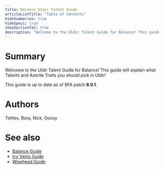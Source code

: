 ```yaml
---
title: Balance Uldir Talent Guide
articleListTitle: "Table of Contents"
hideSummaries: true
hideSpecs: true
showSectionToC: true
description: "Welcome to the Uldir Talent Guide for Balance! This guide will explain what Talents and Azerite Traits you should pick in Uldir!"
---
```


Summary
===
Welcome to the Uldir Talent Guide for Balance! This guide will explain what Talents and Azerite Traits you should pick in Uldir!

This guide is up to date as of BFA patch **8.0.1**.

Authors
===
Tettles, Bora, Nick, Goosy

See also
===
 - [Balance Guide](balance/guide)
 - [Icy Veins Guide](https://www.icy-veins.com/wow/balance-druid-pve-dps-guide)
 - [Wowhead Guide](https://www.wowhead.com/balance-druid-guide)
